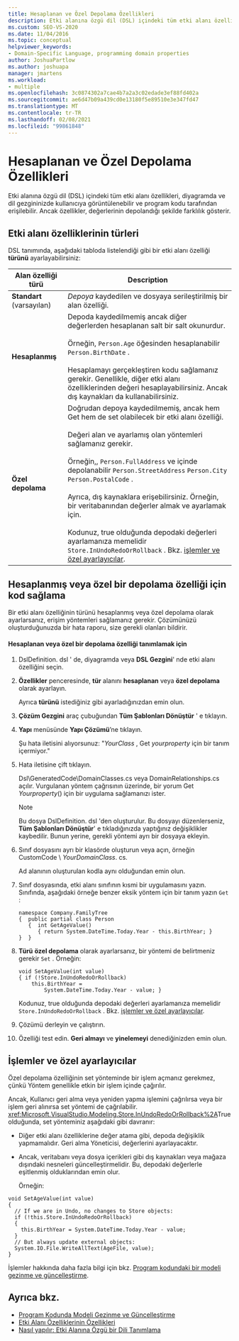 ```yaml
---
title: Hesaplanan ve Özel Depolama Özellikleri
description: Etki alanına özgü dil (DSL) içindeki tüm etki alanı özelliklerinin diyagramda ve dil Gezgininde kullanıcıya nasıl görüntülenebileceğinizi öğrenin.
ms.custom: SEO-VS-2020
ms.date: 11/04/2016
ms.topic: conceptual
helpviewer_keywords:
- Domain-Specific Language, programming domain properties
author: JoshuaPartlow
ms.author: joshuapa
manager: jmartens
ms.workload:
- multiple
ms.openlocfilehash: 3c0874302a7cae4b7a2a3c02edade3ef88fd402a
ms.sourcegitcommit: ae6d47b09a439cd0e13180f5e89510e3e347fd47
ms.translationtype: MT
ms.contentlocale: tr-TR
ms.lasthandoff: 02/08/2021
ms.locfileid: "99861848"
---
```

# <a name="calculated-and-custom-storage-properties"></a>Hesaplanan ve Özel Depolama Özellikleri
Etki alanına özgü dil (DSL) içindeki tüm etki alanı özellikleri, diyagramda ve dil gezgininizde kullanıcıya görüntülenebilir ve program kodu tarafından erişilebilir. Ancak özellikler, değerlerinin depolandığı şekilde farklılık gösterir.

## <a name="kinds-of-domain-properties"></a>Etki alanı özelliklerinin türleri
 DSL tanımında, aşağıdaki tabloda listelendiği gibi bir etki alanı özelliği **türünü** ayarlayabilirsiniz:

|Alan özelliği türü|Description|
|-|-|
|**Standart** (varsayılan)|*Depoya* kaydedilen ve dosyaya serileştirilmiş bir alan özelliği.|
|**Hesaplanmış**|Depoda kaydedilmemiş ancak diğer değerlerden hesaplanan salt bir salt okunurdur.<br /><br /> Örneğin, `Person.Age` öğesinden hesaplanabilir `Person.BirthDate` .<br /><br /> Hesaplamayı gerçekleştiren kodu sağlamanız gerekir. Genellikle, diğer etki alanı özelliklerinden değeri hesaplayabilirsiniz. Ancak dış kaynakları da kullanabilirsiniz.|
|**Özel depolama**|Doğrudan depoya kaydedilmemiş, ancak hem Get hem de set olabilecek bir etki alanı özelliği.<br /><br /> Değeri alan ve ayarlamış olan yöntemleri sağlamanız gerekir.<br /><br /> Örneğin,, `Person.FullAddress` ve içinde depolanabilir `Person.StreetAddress` `Person.City` `Person.PostalCode` .<br /><br /> Ayrıca, dış kaynaklara erişebilirsiniz. Örneğin, bir veritabanından değerler almak ve ayarlamak için.<br /><br /> Kodunuz, true olduğunda depodaki değerleri ayarlamanıza memelidir `Store.InUndoRedoOrRollback` . Bkz. [işlemler ve özel ayarlayıcılar](#setters).|

## <a name="providing-the-code-for-a-calculated-or-custom-storage-property"></a>Hesaplanmış veya özel bir depolama özelliği için kod sağlama
 Bir etki alanı özelliğinin türünü hesaplanmış veya özel depolama olarak ayarlarsanız, erişim yöntemleri sağlamanız gerekir. Çözümünüzü oluşturduğunuzda bir hata raporu, size gerekli olanları bildirir.

#### <a name="to-define-a-calculated-or-custom-storage-property"></a>Hesaplanan veya özel bir depolama özelliği tanımlamak için

1. DslDefinition. dsl ' de, diyagramda veya **DSL Gezgini**' nde etki alanı özelliğini seçin.

2. **Özellikler** penceresinde, **tür** alanını **hesaplanan** veya **özel depolama** olarak ayarlayın.

     Ayrıca **türünü** istediğiniz gibi ayarladığınızdan emin olun.

3. **Çözüm Gezgini** araç çubuğundan **Tüm Şablonları Dönüştür** ' e tıklayın.

4. **Yapı** menüsünde **Yapı Çözümü**’ne tıklayın.

     Şu hata iletisini alıyorsunuz: "*YourClass* , Get *yourproperty* için bir tanım içermiyor."

5. Hata iletisine çift tıklayın.

     Dsl\GeneratedCode\DomainClasses.cs veya DomainRelationships.cs açılır. Vurgulanan yöntem çağrısının üzerinde, bir yorum Get *Yourproperty*() için bir uygulama sağlamanızı ister.

    > [!NOTE]
    > Bu dosya DslDefinition. dsl 'den oluşturulur. Bu dosyayı düzenlerseniz, **Tüm Şablonları Dönüştür**' e tıkladığınızda yaptığınız değişiklikler kaybedilir. Bunun yerine, gerekli yöntemi ayrı bir dosyaya ekleyin.

6. Sınıf dosyasını ayrı bir klasörde oluşturun veya açın, örneğin CustomCode \\ *YourDomainClass*. cs.

     Ad alanının oluşturulan kodla aynı olduğundan emin olun.

7. Sınıf dosyasında, etki alanı sınıfının kısmi bir uygulamasını yazın. Sınıfında, aşağıdaki örneğe benzer eksik yöntem için bir tanım yazın `Get` :

    ```
    namespace Company.FamilyTree
    {  public partial class Person
       {  int GetAgeValue()
          { return System.DateTime.Today.Year - this.BirthYear; }
    }  }
    ```

8. **Türü** **özel depolama** olarak ayarlarsanız, bir yöntemi de belirtmeniz gerekir `Set` . Örneğin:

    ```
    void SetAgeValue(int value)
    { if (!Store.InUndoRedoOrRollback)
        this.BirthYear =
            System.DateTime.Today.Year - value; }
    ```

     Kodunuz, true olduğunda depodaki değerleri ayarlamanıza memelidir `Store.InUndoRedoOrRollback` . Bkz. [işlemler ve özel ayarlayıcılar](#setters).

9. Çözümü derleyin ve çalıştırın.

10. Özelliği test edin. **Geri almayı** ve **yinelemeyi** denediğinizden emin olun.

## <a name="transactions-and-custom-setters"></a><a name="setters"></a> İşlemler ve özel ayarlayıcılar
 Özel depolama özelliğinin set yönteminde bir işlem açmanız gerekmez, çünkü Yöntem genellikle etkin bir işlem içinde çağırılır.

 Ancak, Kullanıcı geri alma veya yeniden yapma işlemini çağrılırsa veya bir işlem geri alınırsa set yöntemi de çağrılabilir. <xref:Microsoft.VisualStudio.Modeling.Store.InUndoRedoOrRollback%2A>True olduğunda, set yönteminiz aşağıdaki gibi davranır:

- Diğer etki alanı özelliklerine değer atama gibi, depoda değişiklik yapmamalıdır. Geri alma Yöneticisi, değerlerini ayarlayacaktır.

- Ancak, veritabanı veya dosya içerikleri gibi dış kaynakları veya mağaza dışındaki nesneleri güncelleştirmelidir. Bu, depodaki değerlerle eşitlenmiş olduklarından emin olur.

  Örneğin:

```
void SetAgeValue(int value)
{
  // If we are in Undo, no changes to Store objects:
  if (!this.Store.InUndoRedoOrRollback)
  {
    this.BirthYear = System.DateTime.Today.Year - value;
  }
  // But always update external objects:
  System.IO.File.WriteAllText(AgeFile, value);
}
```

 İşlemler hakkında daha fazla bilgi için bkz. [Program kodundaki bir modeli gezinme ve güncelleştirme](../modeling/navigating-and-updating-a-model-in-program-code.md).

## <a name="see-also"></a>Ayrıca bkz.

- [Program Kodunda Modeli Gezinme ve Güncelleştirme](../modeling/navigating-and-updating-a-model-in-program-code.md)
- [Etki Alanı Özelliklerinin Özellikleri](../modeling/properties-of-domain-properties.md)
- [Nasıl yapılır: Etki Alanına Özgü bir Dili Tanımlama](../modeling/how-to-define-a-domain-specific-language.md)
